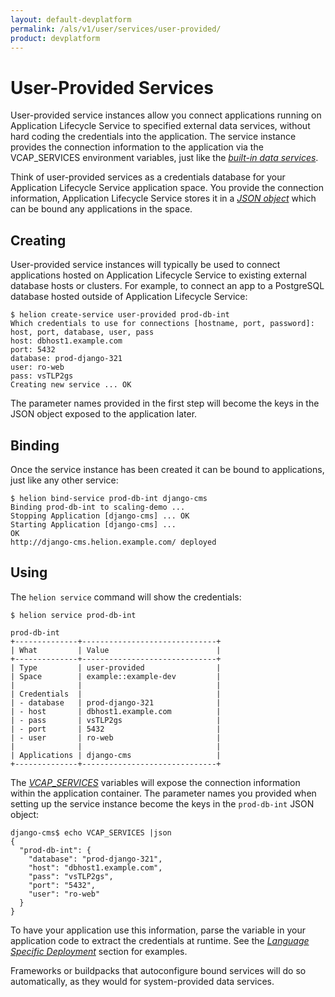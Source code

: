 ```yaml
---
layout: default-devplatform
permalink: /als/v1/user/services/user-provided/
product: devplatform
---
```

<!--PUBLISHED-->

User-Provided Services[](#user-provided-services "Permalink to this headline")
===============================================================================

User-provided service instances allow you connect applications running
on Application Lifecycle Service to specified external data services, without hard coding the
credentials into the application. The service instance provides the
connection information to the application via the VCAP\_SERVICES environment variables, just like the [*built-in data
services*](/als/v1/user/services/data-services/#data-services).

Think of user-provided services as a credentials database for your
Application Lifecycle Service application space. You provide the connection information,
Application Lifecycle Service stores it in a [*JSON object*](#user-provided-using) which can
be bound any applications in the space.

Creating[](#creating "Permalink to this headline")
---------------------------------------------------

User-provided service instances will typically be used to connect
applications hosted on Application Lifecycle Service to existing external database hosts or
clusters. For example, to connect an app to a PostgreSQL database hosted
outside of Application Lifecycle Service:

    $ helion create-service user-provided prod-db-int
    Which credentials to use for connections [hostname, port, password]: host, port, database, user, pass
    host: dbhost1.example.com
    port: 5432
    database: prod-django-321
    user: ro-web
    pass: vsTLP2gs
    Creating new service ... OK

The parameter names provided in the first step will become the keys in
the JSON object exposed to the application later.

Binding[](#binding "Permalink to this headline")
-------------------------------------------------

Once the service instance has been created it can be bound to
applications, just like any other service:

    $ helion bind-service prod-db-int django-cms
    Binding prod-db-int to scaling-demo ...
    Stopping Application [django-cms] ... OK
    Starting Application [django-cms] ...
    OK
    http://django-cms.helion.example.com/ deployed

Using[](#using "Permalink to this headline")
---------------------------------------------

The `helion service` command will show the
credentials:

    $ helion service prod-db-int

    prod-db-int
    +--------------+------------------------------+
    | What         | Value                        |
    +--------------+------------------------------+
    | Type         | user-provided                |
    | Space        | example::example-dev         |
    |              |                              |
    | Credentials  |                              |
    | - database   | prod-django-321              |
    | - host       | dbhost1.example.com          |
    | - pass       | vsTLP2gs                     |
    | - port       | 5432                         |
    | - user       | ro-web                       |
    |              |                              |
    | Applications | django-cms                   |
    +--------------+------------------------------+

The [*VCAP\_SERVICES*](/als/v1/user/services/data-services/#database-services-vcap-services)
variables will expose the connection information within the application
container. The parameter names you provided when setting up the service
instance become the keys in the `prod-db-int` JSON
object:

    django-cms$ echo VCAP_SERVICES |json
    {
      "prod-db-int": {
        "database": "prod-django-321",
        "host": "dbhost1.example.com",
        "pass": "vsTLP2gs",
        "port": "5432",
        "user": "ro-web"
      }
    }

To have your application use this information, parse the variable in
your application code to extract the credentials at runtime. See the
[*Language Specific
Deployment*](/als/v1/user/deploy/#language-specific-deploy) section for
examples.

Frameworks or buildpacks that autoconfigure bound services will do so
automatically, as they would for system-provided data services.
